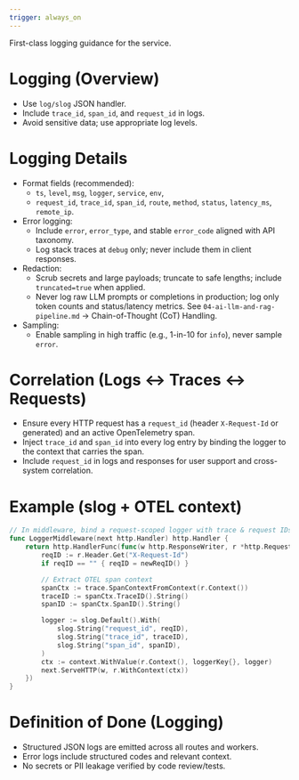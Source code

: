 ```yaml
---
trigger: always_on
---
```


First-class logging guidance for the service.

# Logging (Overview)
- Use `log/slog` JSON handler.
- Include `trace_id`, `span_id`, and `request_id` in logs.
- Avoid sensitive data; use appropriate log levels.

# Logging Details
- Format fields (recommended):
  - `ts`, `level`, `msg`, `logger`, `service`, `env`,
  - `request_id`, `trace_id`, `span_id`, `route`, `method`, `status`, `latency_ms`, `remote_ip`.
- Error logging:
  - Include `error`, `error_type`, and stable `error_code` aligned with API taxonomy.
  - Log stack traces at `debug` only; never include them in client responses.
- Redaction:
  - Scrub secrets and large payloads; truncate to safe lengths; include `truncated=true` when applied.
  - Never log raw LLM prompts or completions in production; log only token counts and status/latency metrics. See `04-ai-llm-and-rag-pipeline.md` → Chain-of-Thought (CoT) Handling.
- Sampling:
  - Enable sampling in high traffic (e.g., 1-in-10 for `info`), never sample `error`.

# Correlation (Logs ↔ Traces ↔ Requests)
- Ensure every HTTP request has a `request_id` (header `X-Request-Id` or generated) and an active OpenTelemetry span.
- Inject `trace_id` and `span_id` into every log entry by binding the logger to the context that carries the span.
- Include `request_id` in logs and responses for user support and cross-system correlation.

# Example (slog + OTEL context)
```go
// In middleware, bind a request-scoped logger with trace & request IDs
func LoggerMiddleware(next http.Handler) http.Handler {
    return http.HandlerFunc(func(w http.ResponseWriter, r *http.Request) {
        reqID := r.Header.Get("X-Request-Id")
        if reqID == "" { reqID = newReqID() }

        // Extract OTEL span context
        spanCtx := trace.SpanContextFromContext(r.Context())
        traceID := spanCtx.TraceID().String()
        spanID := spanCtx.SpanID().String()

        logger := slog.Default().With(
            slog.String("request_id", reqID),
            slog.String("trace_id", traceID),
            slog.String("span_id", spanID),
        )
        ctx := context.WithValue(r.Context(), loggerKey{}, logger)
        next.ServeHTTP(w, r.WithContext(ctx))
    })
}
```

# Definition of Done (Logging)
- Structured JSON logs are emitted across all routes and workers.
- Error logs include structured codes and relevant context.
- No secrets or PII leakage verified by code review/tests.
